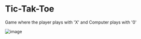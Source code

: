 # Tic-Tak-Toe

Game where the player plays with 'X' and Computer plays with '0'

![image](https://user-images.githubusercontent.com/72369771/150648706-bb262da5-846f-4ddc-a28c-a25d53dc41b9.png)
